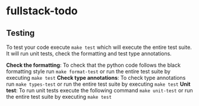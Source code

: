 # fullstack-todo

## Testing
To test your code execute `make test` which will execute the entire test suite. It will run unit tests, check the formatting and test type annotations.

**Check the formatting**: To check that the python code follows the black formatting style run `make format-test` or run the entire test suite by executing `make test`
**Check type annotations**: To check type annotations run `make types-test` or run the entire test suite by executing `make test`
**Unit test**: To run unit tests execute the following command `make unit-test` or run the entire test suite by executing `make test`